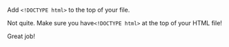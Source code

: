 <!--- Instructions --->
Add `<!DOCTYPE html>` to the top of your file.

<!--- Negative --->
Not quite. Make sure you have`<!DOCTYPE html>` at the top of your HTML file!

<!--- Positive --->
Great job!
